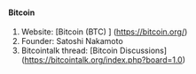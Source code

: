 #### Bitcoin
 1. Website: [Bitcoin (BTC) ] (https://bitcoin.org/)
 2. Founder: Satoshi Nakamoto
 3. Bitcointalk thread: [Bitcoin Discussions] (https://bitcointalk.org/index.php?board=1.0)
